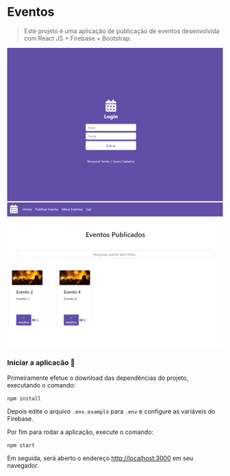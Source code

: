 # Eventos

> Este projeto é uma aplicação de publicação de eventos desenvolvida com React JS + Firebase + Bootstrap.

<p align="center">
    <img src="print.png" alt="drawing" width="600"/>
    <img src="print2.png" alt="drawing" width="600"/>
</p>

### Iniciar a aplicacão :checkered_flag:

Primeiramente efetue o download das dependências do projeto, executando o comando:

```console
npm install
```

Depois edite o arquivo `.env.example` para `.env` e configure as variáveis do Firebase.

Por fim para rodar a aplicação, execute o comando:

```console
npm start
```

Em seguida, será aberto o endereço [http://localhost:3000](http://localhost:3000) em seu navegador.
